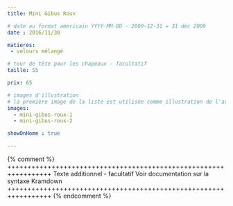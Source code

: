 ```yaml
---
title: Mini Gibus Roux

# date au format americain YYYY-MM-DD - 2009-12-31 = 31 dec 2009
date : 2016/11/30

matieres:
 - velours mélangé

# tour de tête pour les chapeaux - facultatif
taille: 55

prix: 65

# images d'illustration
# la première image de la liste est utilisée comme illustration de l'article dans les pages de listing.
images:
  - mini-gibus-roux-1
  - mini-gibus-roux-2

showOnHome : true

---
```

{% comment %} +++++++++++++++++++++++++++++++++++++++++++++++++++++++++++++++++
              Texte additionnel - facultatif
              Voir documentation sur la syntaxe Kramdown
+++++++++++++++++++++++++++++++++++++++++++++++++++++++++++++++++ {% endcomment %}
